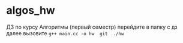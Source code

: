# algos_hw
ДЗ по курсу Алгоритмы (первый семестр)
перейдите в папку с дз  
далее вызовите 
```g++ main.cc -o hw  git  ./hw```